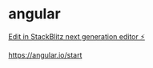 # angular

[Edit in StackBlitz next generation editor ⚡️](https://stackblitz.com/~/github.com/janpaulalmanoche/angular)


https://angular.io/start